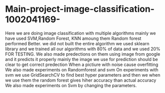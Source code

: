 # Main-project-image-classification-1002041169-
Here we are doing image classification with multiple algorithms mainly we have used SVM,Random Forest, KNN amoung them Random forest performed Better.
we did not built the entire algorithm we used sklearn library and we trained all our algorithms with 80% of data and we used 20% FOR TESTING.
We also made predections on them using image from google and it predicts it properly
mainly the image we use for prediction should be clear to get correct predection
When a pictiure with noise cause overfitting 
We also made experiments on Randomforest and svm 
On  experiments with svm we use GridSearchCV to find best hyper parameters and then we when we use them the random forest gives hiher accuracy than actual accuracy
We also made experiments on Svm by changing the parameters.
